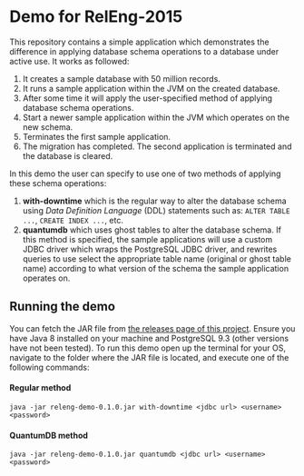 # Demo for RelEng-2015

This repository contains a simple application which demonstrates the difference in applying database schema operations to a database under active use. It works as followed:

1. It creates a sample database with 50 million records.
2. It runs a sample application within the JVM on the created database.
3. After some time it will apply the user-specified method of applying database schema operations.
4. Start a newer sample application within the JVM which operates on the new schema.
5. Terminates the first sample application.
6. The migration has completed. The second application is terminated and the database is cleared.

In this demo the user can specify to use one of two methods of applying these schema operations:

1. **with-downtime** which is the regular way to alter the database schema using _Data Definition Language_ (DDL) statements such as: `ALTER TABLE ...`, `CREATE INDEX ...`, etc.
2. **quantumdb** which uses ghost tables to alter the database schema. If this method is specified, the sample applications will use a custom JDBC driver which wraps the PostgreSQL JDBC driver, and rewrites queries to use select the appropriate table name (original or ghost table name) according to what version of the schema the sample application operates on.

## Running the demo
You can fetch the JAR file from [the releases page of this project](https://github.com/quantumdb/releng-demo/releases). Ensure you have Java 8 installed on your machine and PostgreSQL 9.3 (other versions have not been tested). To run this demo open up the terminal for your OS, navigate to the folder where the JAR file is located, and execute one of the following commands: 

#### Regular method
```
java -jar releng-demo-0.1.0.jar with-downtime <jdbc url> <username> <password>
```

#### QuantumDB method
```
java -jar releng-demo-0.1.0.jar quantumdb <jdbc url> <username> <password>
```

